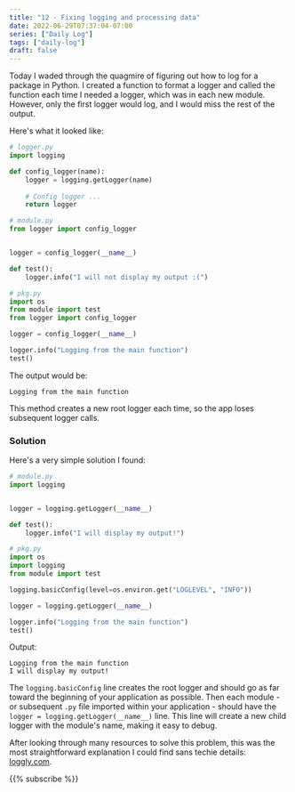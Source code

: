 ```yaml
---
title: "12 - Fixing logging and processing data"
date: 2022-06-29T07:37:04-07:00
series: ["Daily Log"]
tags: ["daily-log"]
draft: false
---
```


Today I waded through the quagmire of figuring out how to log for a package in Python. I created a function to format a logger and called the function each time I needed a logger, which was in each new module. However, only the first logger would log, and I would miss the rest of the output.

Here's what it looked like:

```python
# logger.py
import logging

def config_logger(name):
    logger = logging.getLogger(name)
    
    # Config logger ...
    return logger

# module.py
from logger import config_logger


logger = config_logger(__name__)

def test():
    logger.info("I will not display my output :(")

# pkg.py
import os
from module import test
from logger import config_logger

logger = config_logger(__name__)

logger.info("Logging from the main function")
test()
```

The output would be:
```
Logging from the main function
```

This method creates a new root logger each time, so the app loses subsequent logger calls.

### Solution

Here's a very simple solution I found:

```python
# module.py
import logging


logger = logging.getLogger(__name__)

def test():
    logger.info("I will display my output!")

# pkg.py
import os
import logging
from module import test

logging.basicConfig(level=os.environ.get("LOGLEVEL", "INFO"))

logger = logging.getLogger(__name__)

logger.info("Logging from the main function")
test()
```

Output:
```
Logging from the main function
I will display my output!
```

The `logging.basicConfig` line creates the root logger and should go as far toward the beginning of your application as possible. Then each module - or subsequent `.py` file imported within your application - should have the `logger = logging.getLogger(__name__)` line. This line will create a new child logger with the module's name, making it easy to debug.

After looking through many resources to solve this problem, this was the most straightforward explanation I could find sans techie details: [loggly.com](https://www.loggly.com/ultimate-guide/python-logging-basics/).

{{% subscribe %}}
